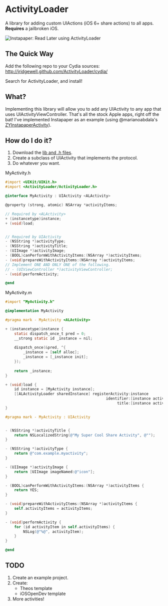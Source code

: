 ActivityLoader
==============

A library for adding custom UIActions (iOS 6+ share actions) to all apps. **Requires** a jailbroken iOS.

![Instapaper: Read Later using ActivityLoader](http://jridgewell.github.com/ActivityLoader/activityloader.png)

The Quick Way
-------------

Add the following repo to your Cydia sources:
    http://jridgewell.github.com/ActivityLoader/cydia/

Search for ActivityLoader, and install!


What?
-----

Implementing this library will allow you to add any UIActivity to any app that uses UIActivityViewController. That's all the stock Apple apps, right off the bat!
I've implemented Instapaper as an example (using @marianoabdala's [ZYInstapaperActivity](https://github.com/marianoabdala/ZYInstapaperActivity)).


How do I do it?
---------------

1. Download the [lib and .h files](http://jridgewell.github.com/ActivityLoader/activityloader.zip).
2. Create a subclass of UIActivity that implements the <ALActivity> protocol.
3. Do whatever you want.

MyActivity.h
```objective-c
#import <UIKit/UIKit.h>
#import <ActivityLoader/ActivityLoader.h>

@interface MyActivity : UIActivity <ALActivity>

@property (strong, atomic) NSArray *activityItems;

// Required by <ALActivity>
+ (instancetype)instance;
+ (void)load;


// Required by UIActivity
- (NSString *)activityType;
- (NSString *)activityTitle;
- (UIImage *)activityImage;
- (BOOL)canPerformWithActivityItems:(NSArray *)activityItems;
- (void)prepareWithActivityItems:(NSArray *)activityItems;
// Implement ONE AND ONLY ONE of the following.
// - (UIViewController *)activityViewController;
- (void)performActivity;

@end
```

MyActivity.m
```objective-c
#import "MyActivity.h"

@implementation MyActivity

#pragma mark - MyActivity <ALActivity>

+ (instancetype)instance {
    static dispatch_once_t pred = 0;
    __strong static id _instance = nil;
    
    dispatch_once(&pred, ^{
        _instance = [self alloc];
        _instance = [_instance init];
    });
    
    return _instance;
}

+ (void)load {
	id instance = [MyActivity instance];
    [[ALActivityLoader sharedInstance] registerActivity:instance
                                             identifier:[instance activityType]
                                                  title:[instance activityTitle]];
}

#pragma mark - MyActivity : UIActivity


- (NSString *)activityTitle {
    return NSLocalizedString(@"My Super Cool Share Activity", @"");
}

- (NSString *)activityType {
    return @"com.example.myactivity";
}

- (UIImage *)activityImage {
    return [UIImage imageNamed:@"icon"];
}

- (BOOL)canPerformWithActivityItems:(NSArray *)activityItems {
    return YES;
}

- (void)prepareWithActivityItems:(NSArray *)activityItems {
    self.activityItems = activityItems;
}

- (void)performActivity {
    for (id activityItem in self.activityItems) {
        NSLog(@"%@", activityItem);
    }
}

@end
```


TODO
----

1. Create an example project.
2. Create:
    - Theos template
    - iOSOpenDev template
3. More activities!

